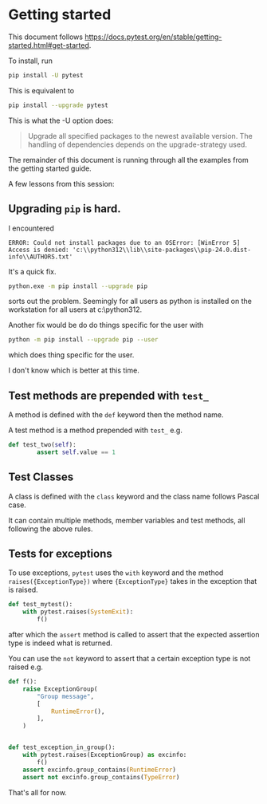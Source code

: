 # Getting started

This document follows https://docs.pytest.org/en/stable/getting-started.html#get-started.

To install, run

```bash
pip install -U pytest
```

This is equivalent to 

```bash
pip install --upgrade pytest
```

This is what the -U option does:
> Upgrade all specified packages to the newest available version. The handling of dependencies depends on the upgrade-strategy used.

The remainder of this document is running through all the examples from the getting started guide.

A few lessons from this session:

## Upgrading `pip` is hard. 

I encountered 

```log
ERROR: Could not install packages due to an OSError: [WinError 5] Access is denied: 'c:\\python312\\lib\\site-packages\\pip-24.0.dist-info\\AUTHORS.txt'
```

It's a quick fix. 

```bash
python.exe -m pip install --upgrade pip
```
sorts out the problem. Seemingly for all users as python is installed on the workstation for all users at c:\\python312.

Another fix would be do do things specific for the user with 

```bash
python -m pip install --upgrade pip --user
```
which does thing specific for the user.

I don't know which is better at this time.

## Test methods are prepended with `test_`

A method is defined with the `def` keyword then the method name.

A test method is a method prepended with `test_` e.g.
```python
def test_two(self):
        assert self.value == 1
```
## Test Classes
A class is defined with the `class` keyword and the class name follows Pascal case.

It can contain multiple methods, member variables and test methods, all following the above rules.

## Tests for exceptions

To use exceptions, `pytest` uses the `with` keyword and the method `raises({ExceptionType})` where `{ExceptionType}` takes in the exception that is raised.

```python
def test_mytest():
    with pytest.raises(SystemExit):
        f()
```
after which the `assert` method is called to assert that the expected assertion type is indeed what is returned.

You can use the `not` keyword to assert that a certain exception type is not raised e.g. 

```python
def f():
    raise ExceptionGroup(
        "Group message",
        [
            RuntimeError(),
        ],
    )


def test_exception_in_group():
    with pytest.raises(ExceptionGroup) as excinfo:
        f()
    assert excinfo.group_contains(RuntimeError)
    assert not excinfo.group_contains(TypeError)
```

That's all for now.